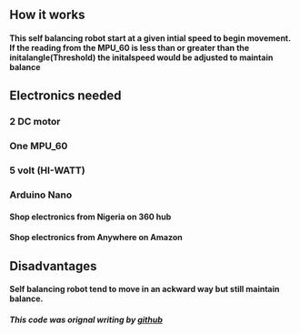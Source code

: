 ## How it works

#### This self balancing robot start at a given intial speed to begin movement. If the reading from the MPU_60 is less than or greater than the initalangle(Threshold) the initalspeed would be adjusted to maintain balance

## Electronics needed

### 2 DC motor

### One MPU_60

### 5 volt (HI-WATT)

### Arduino Nano

#### Shop electronics from Nigeria on 360 hub

#### Shop electronics from Anywhere on Amazon

## Disadvantages

#### Self balancing robot tend to move in an ackward way but still maintain balance.

##### This code was orignal writing by [github](https://github.com/Coderdivine)
